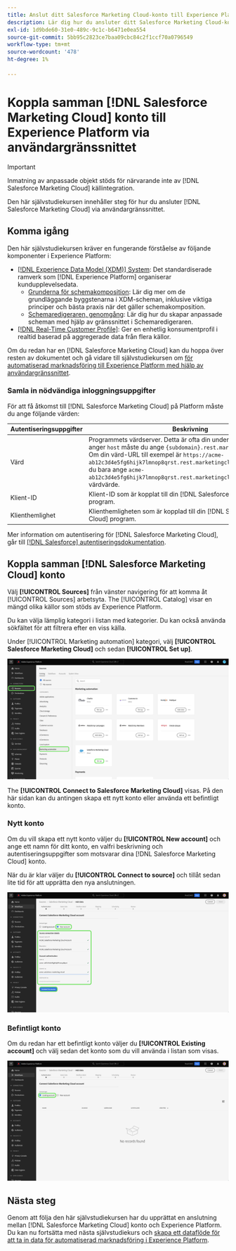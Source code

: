 ```yaml
---
title: Anslut ditt Salesforce Marketing Cloud-konto till Experience Platform via användargränssnittet
description: Lär dig hur du ansluter ditt Salesforce Marketing Cloud-konto till Experience Platform via användargränssnittet.
exl-id: 1d9bde60-31e0-489c-9c1c-b6471e0ea554
source-git-commit: 5bb95c2823ce7baa09cbc84c2f1ccf70a0796549
workflow-type: tm+mt
source-wordcount: '478'
ht-degree: 1%

---
```


# Koppla samman [!DNL Salesforce Marketing Cloud] konto till Experience Platform via användargränssnittet

>[!IMPORTANT]
>
>Inmatning av anpassade objekt stöds för närvarande inte av [!DNL Salesforce Marketing Cloud] källintegration.

Den här självstudiekursen innehåller steg för hur du ansluter [!DNL Salesforce Marketing Cloud] via användargränssnittet.

## Komma igång

Den här självstudiekursen kräver en fungerande förståelse av följande komponenter i Experience Platform:

* [[!DNL Experience Data Model (XDM)] System](../../../../../xdm/home.md): Det standardiserade ramverk som [!DNL Experience Platform] organiserar kundupplevelsedata.
   * [Grunderna för schemakomposition](../../../../../xdm/schema/composition.md): Lär dig mer om de grundläggande byggstenarna i XDM-scheman, inklusive viktiga principer och bästa praxis när det gäller schemakomposition.
   * [Schemaredigeraren, genomgång](../../../../../xdm/tutorials/create-schema-ui.md): Lär dig hur du skapar anpassade scheman med hjälp av gränssnittet i Schemaredigeraren.
* [[!DNL Real-Time Customer Profile]](../../../../../profile/home.md): Ger en enhetlig konsumentprofil i realtid baserad på aggregerade data från flera källor.

Om du redan har en [!DNL Salesforce Marketing Cloud] kan du hoppa över resten av dokumentet och gå vidare till självstudiekursen om [för automatiserad marknadsföring till Experience Platform med hjälp av användargränssnittet](../../dataflow/marketing-automation.md).

### Samla in nödvändiga inloggningsuppgifter

För att få åtkomst till [!DNL Salesforce Marketing Cloud] på Platform måste du ange följande värden:

| Autentiseringsuppgifter | Beskrivning |
| ---------- | ----------- |
| Värd | Programmets värdserver. Detta är ofta din underdomän. **Obs!** När du anger `host` måste du ange `{subdomain}.rest.marketingcloudapis.com`. Om din värd-URL till exempel är `https://acme-ab12c3d4e5fg6hijk7lmnop8qrst.rest.marketingcloudapis.com/`behöver du bara ange `acme-ab12c3d4e5fg6hijk7lmnop8qrst.rest.marketingcloudapis.com/` som värdvärde. |
| Klient-ID | Klient-ID som är kopplat till din [!DNL Salesforce Marketing Cloud] program. |
| Klienthemlighet | Klienthemligheten som är kopplad till din [!DNL Salesforce Marketing Cloud] program. |

Mer information om autentisering för [!DNL Salesforce Marketing Cloud], går till [[!DNL Salesforce] autentiseringsdokumentation](https://developer.salesforce.com/docs/atlas.en-us.mc-apis.meta/mc-apis/authentication.htm).

## Koppla samman [!DNL Salesforce Marketing Cloud] konto

Välj **[!UICONTROL Sources]** från vänster navigering för att komma åt [!UICONTROL Sources] arbetsyta. The [!UICONTROL Catalog] visar en mängd olika källor som stöds av Experience Platform.

Du kan välja lämplig kategori i listan med kategorier. Du kan också använda sökfältet för att filtrera efter en viss källa.

Under [!UICONTROL Marketing automation] kategori, välj **[!UICONTROL Salesforce Marketing Cloud]** och sedan **[!UICONTROL Set up]**.

![Källkatalogen med Salesforce Marketing Cloud-källan markerad.](../../../../images/tutorials/create/salesforce-marketing-cloud/catalog.png)

The **[!UICONTROL Connect to Salesforce Marketing Cloud]** visas. På den här sidan kan du antingen skapa ett nytt konto eller använda ett befintligt konto.

### Nytt konto

Om du vill skapa ett nytt konto väljer du **[!UICONTROL New account]** och ange ett namn för ditt konto, en valfri beskrivning och autentiseringsuppgifter som motsvarar dina [!DNL Salesforce Marketing Cloud] konto.

När du är klar väljer du **[!UICONTROL Connect to source]** och tillåt sedan lite tid för att upprätta den nya anslutningen.

![Det nya kontogränssnittet där du kan autentisera ett nytt konto för Salesforce Marketing Cloud.](../../../../images/tutorials/create/salesforce-marketing-cloud/new.png)

### Befintligt konto

Om du redan har ett befintligt konto väljer du **[!UICONTROL Existing account]** och välj sedan det konto som du vill använda i listan som visas.

![Det befintliga kontogränssnittet där du kan välja från en lista med befintliga Salesforce Marketing Cloud-konton.](../../../../images/tutorials/create/salesforce-marketing-cloud/existing.png)

## Nästa steg

Genom att följa den här självstudiekursen har du upprättat en anslutning mellan [!DNL Salesforce Marketing Cloud] konto och Experience Platform. Du kan nu fortsätta med nästa självstudiekurs och [skapa ett dataflöde för att ta in data för automatiserad marknadsföring i Experience Platform](../../dataflow/marketing-automation.md).
